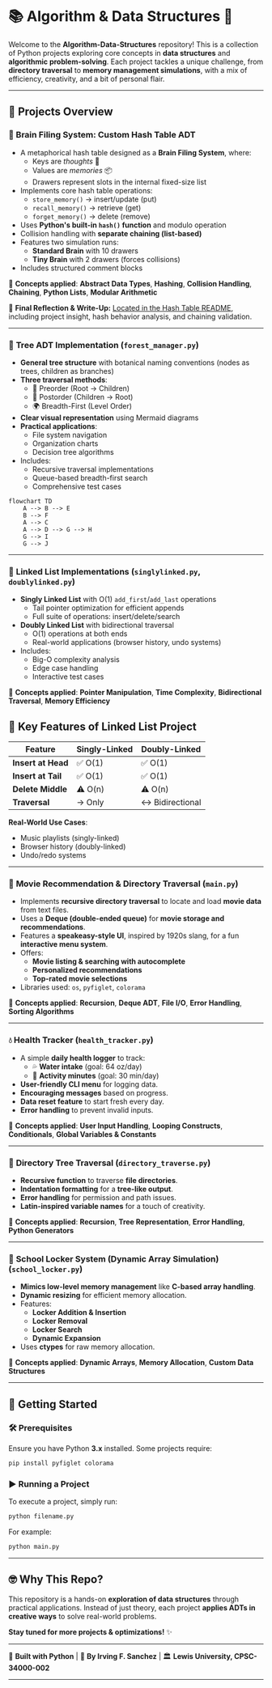 # 📚 Algorithm & Data Structures 🚀

Welcome to the **Algorithm-Data-Structures** repository! This is a collection of Python projects exploring core concepts in **data structures** and **algorithmic problem-solving**. Each project tackles a unique challenge, from **directory traversal** to **memory management simulations**, with a mix of efficiency, creativity, and a bit of personal flair.

---

## 📌 Projects Overview

### 🧠 Brain Filing System: Custom Hash Table ADT

- A metaphorical hash table designed as a **Brain Filing System**, where:
  - Keys are *thoughts* 🧠
  - Values are *memories* 📦
  - Drawers represent slots in the internal fixed-size list
- Implements core hash table operations:
  - `store_memory()` → insert/update (put)
  - `recall_memory()` → retrieve (get)
  - `forget_memory()` → delete (remove)
- Uses **Python's built-in `hash()` function** and modulo operation
- Collision handling with **separate chaining (list-based)**
- Features two simulation runs:
  - **Standard Brain** with 10 drawers
  - **Tiny Brain** with 2 drawers (forces collisions)
- Includes structured comment blocks

📌 **Concepts applied**: **Abstract Data Types**, **Hashing**, **Collision Handling**, **Chaining**, **Python Lists**, **Modular Arithmetic**

🧾 **Final Reflection & Write-Up:** [Located in the Hash Table README](./Hash-Table/README.md), including project insight, hash behavior analysis, and chaining validation.

---

### 🌳 **Tree ADT Implementation** (`forest_manager.py`)

- **General tree structure** with botanical naming conventions (nodes as trees, children as branches)
- **Three traversal methods**:
  - 🌱 Preorder (Root → Children)
  - 🍂 Postorder (Children → Root)
  - 🌍 Breadth-First (Level Order)
- **Clear visual representation** using Mermaid diagrams
- **Practical applications**:
  - File system navigation
  - Organization charts
  - Decision tree algorithms
- Includes:
  - Recursive traversal implementations
  - Queue-based breadth-first search
  - Comprehensive test cases
  
```mermaid
flowchart TD
    A --> B --> E
    B --> F
    A --> C
    A --> D --> G --> H
    G --> I
    G --> J
```

---

### 🔗 **Linked List Implementations** (`singlylinked.py`, `doublylinked.py`)

- **Singly Linked List** with O(1) `add_first`/`add_last` operations
  - Tail pointer optimization for efficient appends
  - Full suite of operations: insert/delete/search
- **Doubly Linked List** with bidirectional traversal
  - O(1) operations at both ends
  - Real-world applications (browser history, undo systems)
- Includes:
  - Big-O complexity analysis
  - Edge case handling
  - Interactive test cases

📌 **Concepts applied**: **Pointer Manipulation**, **Time Complexity**, **Bidirectional Traversal**, **Memory Efficiency**

## 🚀 Key Features of Linked List Project

| Feature          | Singly-Linked | Doubly-Linked |
|------------------|---------------|---------------|
| **Insert at Head** | ✅ O(1)       | ✅ O(1)       |
| **Insert at Tail** | ✅ O(1)       | ✅ O(1)       |
| **Delete Middle**  | ⚠️ O(n)      | ⚠️ O(n)      |
| **Traversal**      | → Only        | ↔ Bidirectional |

**Real-World Use Cases**:

- Music playlists (singly-linked)
- Browser history (doubly-linked)
- Undo/redo systems

---

### 🎥 **Movie Recommendation & Directory Traversal** (`main.py`)

- Implements **recursive directory traversal** to locate and load **movie data** from text files.
- Uses a **Deque (double-ended queue)** for **movie storage and recommendations**.
- Features a **speakeasy-style UI**, inspired by 1920s slang, for a fun **interactive menu system**.
- Offers:
  - **Movie listing & searching with autocomplete**
  - **Personalized recommendations**
  - **Top-rated movie selections**
- Libraries used: `os`, `pyfiglet`, `colorama`

📌 **Concepts applied**: **Recursion**, **Deque ADT**, **File I/O**, **Error Handling**, **Sorting Algorithms**

---

### 💧 **Health Tracker** (`health_tracker.py`)

- A simple **daily health logger** to track:
  - 💦 **Water intake** (goal: 64 oz/day)
  - 🏃 **Activity minutes** (goal: 30 min/day)
- **User-friendly CLI menu** for logging data.
- **Encouraging messages** based on progress.
- **Data reset feature** to start fresh every day.
- **Error handling** to prevent invalid inputs.

📌 **Concepts applied**: **User Input Handling**, **Looping Constructs**, **Conditionals**, **Global Variables & Constants**

---

### 📂 **Directory Tree Traversal** (`directory_traverse.py`)

- **Recursive function** to traverse **file directories**.
- **Indentation formatting** for a **tree-like output**.
- **Error handling** for permission and path issues.
- **Latin-inspired variable names** for a touch of creativity.

📌 **Concepts applied**: **Recursion**, **Tree Representation**, **Error Handling**, **Python Generators**

---

### 🔑 **School Locker System (Dynamic Array Simulation)** (`school_locker.py`)

- **Mimics low-level memory management** like **C-based array handling**.
- **Dynamic resizing** for efficient memory allocation.
- Features:
  - **Locker Addition & Insertion**
  - **Locker Removal**
  - **Locker Search**
  - **Dynamic Expansion**
- Uses **ctypes** for raw memory allocation.

📌 **Concepts applied**: **Dynamic Arrays**, **Memory Allocation**, **Custom Data Structures**

---

## 🚀 **Getting Started**

### 🛠 Prerequisites

Ensure you have Python **3.x** installed. Some projects require:

```bash
pip install pyfiglet colorama
```

### ▶ **Running a Project**

To execute a project, simply run:

```bash
python filename.py
```

For example:

```bash
python main.py
```

---

## 🤓 **Why This Repo?**

This repository is a hands-on **exploration of data structures** through practical applications. Instead of just theory, each project **applies ADTs in creative ways** to solve real-world problems.

**Stay tuned for more projects & optimizations!** ✨

---

🎯 **Built with Python** | 🧠 **By Irving F. Sanchez** | 🏛 **Lewis University, CPSC-34000-002**

---
